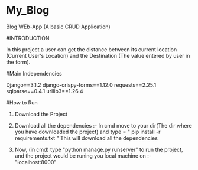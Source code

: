 # My_Blog
Blog WEb-App (A basic CRUD Application)

#INTRODUCTION

In this project a user can get the distance between its current location (Current User's Location) and the Destination (The value entered by user in the form).


#Main Independencies

Django==3.1.2
django-crispy-forms==1.12.0
requests==2.25.1
sqlparse==0.4.1
urllib3==1.26.4

#How to Run

1. Download the Project

2. Download all the dependencies :- In cmd move to your dir(The dir where you have downloaded the project) and type = " pip install -r requirements.txt " This will download all the dependencies

3. Now, (in cmd) type "python manage.py runserver" to run the project, and the project would be runing you local machine on :- "localhost:8000"
